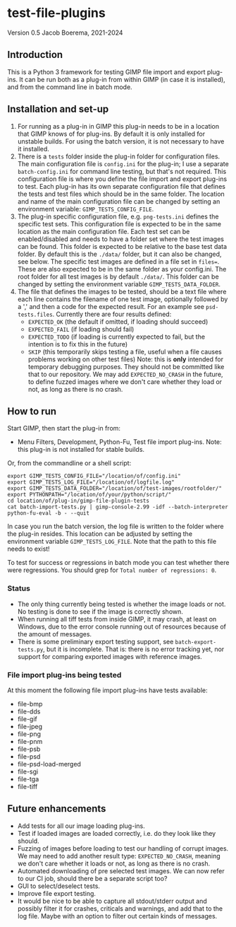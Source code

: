 # test-file-plugins

Version 0.5
Jacob Boerema, 2021-2024

## Introduction

This is a Python 3 framework for testing GIMP file import and export plug-ins.
It can be run both as a plug-in from within GIMP (in case it is installed),
and from the command line in batch mode.


## Installation and set-up

1. For running as a plug-in in GIMP this plug-in needs to be in a location
   that GIMP knows of for plug-ins. By default it is only installed for
   unstable builds. For using the batch version, it is not necessary to
   have it installed.
2. There is a `tests` folder inside the plug-in folder for
   configuration files. The main configuration file is
   `config.ini` for the plug-in; I use a separate `batch-config.ini` for
   command line testing, but that's not required.
   This configuration file is where you define the file import and export
   plug-ins to test. Each plug-in has its own separate configuration
   file that defines the tests and test files which should be in the same
   folder.
   The location and name of the main configuration file can be changed by
   setting an environment variable: `GIMP_TESTS_CONFIG_FILE`.
3. The plug-in specific configuration file, e.g.
   `png-tests.ini` defines the specific test sets. This configuration file is
   expected to be in the same location as the main configuration file.
   Each test set can be enabled/disabled and needs to
   have a folder set where the test images can be found.
   This folder is expected to be relative to the base test data folder.
   By default this is the `./data/` folder, but it can also be
   changed, see below.
   The specific test images are defined in a file
   set in `files=`. These are also expected to be in the same folder as
   your config.ini.
   The root folder for all test images is by default `./data/`. This folder can
   be changed by setting the environment variable `GIMP_TESTS_DATA_FOLDER`.
4. The file that defines the images to be tested, should be a text file
   where each line contains the filename of one test image, optionally
   followed by a ',' and then a code for the expected result.
   For an example see `psd-tests.files`.
   Currently there are four results defined:
   - `EXPECTED_OK` (the default if omitted, if loading should succeed)
   - `EXPECTED_FAIL` (if loading should fail)
   - `EXPECTED_TODO` (if loading is currently expected to fail, but the
      intention is to fix this in the future)
   - `SKIP` (this temporarily skips testing a file, useful when a file causes
     problems working on other test files) Note: this is **only** intended
     for temporary debugging purposes. They should not be committed like that
     to our repository.
   We may add `EXPECTED_NO_CRASH` in the future, to define fuzzed images
   where we don't care whether they load or not, as long as there is no crash.

## How to run

Start GIMP, then start the plug-in from:
- Menu Filters, Development, Python-Fu, Test file import plug-ins.
Note: this plug-in is not installed for stable builds.

Or, from the commandline or a shell script:
```
export GIMP_TESTS_CONFIG_FILE="/location/of/config.ini"
export GIMP_TESTS_LOG_FILE="/location/of/logfile.log"
export GIMP_TESTS_DATA_FOLDER="/location/of/test-images/rootfolder/"
export PYTHONPATH="/location/of/your/python/script/"
cd location/of/plug-in/gimp-file-plugin-tests
cat batch-import-tests.py | gimp-console-2.99 -idf --batch-interpreter python-fu-eval -b - --quit
```

In case you run the batch version, the log file is written to the folder
where the plug-in resides. This location can be adjusted by setting the
environment variable `GIMP_TESTS_LOG_FILE`. Note that the path to this file
needs to exist!

To test for success or regressions in batch mode you can test whether there
were regressions.
You should grep for `Total number of regressions: 0`.

### Status

- The only thing currently being tested is whether the image loads or not. No
  testing is done to see if the image is correctly shown.
- When running all tiff tests from inside GIMP, it may crash, at least on
  Windows, due to the error console running out of resources because of
  the amount of messages.
- There is some preliminary export testing support, see `batch-export-tests.py`,
  but it is incomplete. That is: there is no error tracking yet, nor support
  for comparing exported images with reference images.

### File import plug-ins being tested

At this moment the following file import plug-ins have
tests available:
- file-bmp
- file-dds
- file-gif
- file-jpeg
- file-png
- file-pnm
- file-psb
- file-psd
- file-psd-load-merged
- file-sgi
- file-tga
- file-tiff


## Future enhancements

- Add tests for all our image loading plug-ins.
- Test if loaded images are loaded correctly, i.e.
  do they look like they should.
- Fuzzing of images before loading to test our handling of corrupt images.
  We may need to add another result type: `EXPECTED_NO_CRASH`, meaning we
  don't care whether it loads or not, as long as there is no crash.
- Automated downloading of pre selected test images. We can now refer to
  our CI job, should there be a separate script too?
- GUI to select/deselect tests.
- Improve file export testing.
- It would be nice to be able to capture all stdout/stderr output and
  possibly filter it for crashes, criticals and warnings, and add that to
  the log file. Maybe with an option to filter out certain kinds of messages.
